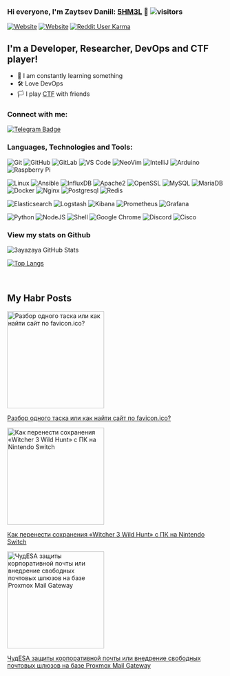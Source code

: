 ### Hi everyone, I'm Zaytsev Daniil: [5HM3L][website] 🐝 ![visitors](https://visitor-badge.glitch.me/badge?page_id=3ayazaya&left_color=green&right_color=blue)

[![Website](https://img.shields.io/website?label=shmel.xyz&style=for-the-badge&up_message=up&url=https%3A%2F%2Fshmel.xyz)](https://shmel.xyz)
[![Website](https://camo.githubusercontent.com/5ebea79a1eca18371b2c45e74cdda32b3f7c99b09e31f9fca77bc4031dc0bcf6/68747470733a2f2f696d672e736869656c64732e696f2f7374617469632f76313f7374796c653d666f722d7468652d6261646765266d6573736167653d4861627226636f6c6f723d363541334245266c6f676f3d48616272266c6f676f436f6c6f723d464646464646266c6162656c3d)](https://habr.com/ru/users/toxella/)
[![Reddit User Karma](https://img.shields.io/reddit/user-karma/link/z0yac?color=orange&logo=reddit&style=for-the-badge)](https://www.reddit.com/user/z0yac)

## I'm a Developer, Researcher, DevOps and CTF player! 

- 📕 I am constantly learning something
- 🛠️ Love DevOps
- 🏳️ I play [CTF][ctftime] with friends


### Connect with me:

[![Telegram Badge](https://img.shields.io/badge/-@z0yac-0088CC?style=flat&logo=Telegram&logoColor=white)][telegram]
<br />

### Languages, Technologies and Tools:

  ![Git](https://img.shields.io/badge/-Git-black?style=flat-square&logo=git)
  ![GitHub](https://img.shields.io/badge/-GitHub-181717?style=flat-square&logo=github)
  ![GitLab](https://img.shields.io/badge/-GitLab-FCA121?style=flat-square&logo=gitlab)
  ![VS Code](https://img.shields.io/badge/-VS%20Code-007ACC?style=flat-square&logo=visual-studio-code)
  ![NeoVim](https://img.shields.io/badge/-NeoVim-black?style=flat-square&logo=neovim)
  ![IntelliJ](https://img.shields.io/badge/-IntelliJ%20IDEA-black?style=flat-square&logo=jetbrains)
  ![Arduino](https://img.shields.io/badge/Arduino-black?style=flat-square&logo=arduino)
  ![Raspberry Pi](https://img.shields.io/badge/-Raspberry%20Pi-C51A4A?style=flat-square&logo=Raspberry-Pi)
  
  ![Linux](https://img.shields.io/badge/Linux-black?style=flat-square&logo=linux)
  ![Ansible](https://img.shields.io/badge/Ansible-black?style=flat-square&logo=ansible)
  ![InfluxDB](https://img.shields.io/badge/InfluxDB-black?style=flat-square&logo=influxdb)
  ![Apache2](https://img.shields.io/badge/Apache2-black?style=flat-square&logo=apache)
  ![OpenSSL](https://img.shields.io/badge/OpenSSL-black?style=flat-square&logo=openssl)
  ![MySQL](https://img.shields.io/badge/-MySQL-black?style=flat-square&logo=mysql)
  ![MariaDB](https://img.shields.io/badge/MariaDB-black?style=flat-square&logo=mariadb)
  ![Docker](https://img.shields.io/badge/-Docker-black?style=flat-square&logo=docker)
  ![Nginx](https://img.shields.io/badge/-Nginx-green?style=flat-square&logo=nginx)
  ![Postgresql](https://img.shields.io/badge/-PostgreSQL-black?style=flat-square&logo=postgresql)
  ![Redis](https://img.shields.io/badge/-Redis-black?style=flat-square&logo=redis)
  
  ![Elasticsearch](https://img.shields.io/badge/Elasticsearch-005571?style=flat-square&logo=elasticsearch)
  ![Logstash](https://img.shields.io/badge/Logstash-005571?style=flat-square&logo=logstash)
  ![Kibana](https://img.shields.io/badge/Kibana-005571?style=flat-square&logo=kibana)
  ![Prometheus](https://img.shields.io/badge/-Prometheus-black?style=flat-square&logo=prometheus)
  ![Grafana](https://img.shields.io/badge/-Grafana-black?style=flat-square&logo=grafana)

  ![Python](https://img.shields.io/badge/-Python-black?style=flat-square&logo=Python)
  ![NodeJS](https://camo.githubusercontent.com/cec92673ea713fa89ba2ae2033daf5851f6f39393ff5b93231aa707d424638d9/68747470733a2f2f696d672e736869656c64732e696f2f62616467652f2d4e6f64656a732d626c61636b3f7374796c653d666c61742d737175617265266c6f676f3d4e6f64652e6a73)
  ![Shell](https://img.shields.io/badge/-Shell-black?style=flat-square&logo=shell)
  ![Google Chrome](https://img.shields.io/badge/Chrome-black?style=flat-square&logo=google-chrome)
  ![Discord](https://img.shields.io/badge/Discord-black?style=flat-square&logo=discord)
  ![Cisco](https://img.shields.io/badge/Cisco-black?style=flat-square&logo=cisco)
<br />

### View my stats on Github 
   
![3ayazaya GitHub Stats](https://github-readme-stats.vercel.app/api?username=3ayazaya&show_icons=true&theme=merko)

[![Top Langs](https://github-readme-stats.vercel.app/api/top-langs/?username=3ayazaya&layout=compact&theme=merko)](https://github.com/anuraghazra/github-readme-stats)

<br />

## My Habr Posts 
<span>
  <a href="https://habr.com/ru/post/589433/">
    <img src="https://habrastorage.org/r/w1560/getpro/habr/upload_files/7cf/8a7/2f0/7cf8a72f0b2a6b36bd7e1956781aea38.jpeg" alt="Разбор одного таска или как найти сайт по favicon.ico?" height="225px">
    <p>Разбор одного таска или как найти сайт по favicon.ico?</p>
  </a>
   <a href="https://habr.com/ru/post/599191/">
    <img src="https://habrastorage.org/r/w1560/getpro/habr/upload_files/7bf/423/f1d/7bf423f1de59099becabb7aecf12d075.jpeg" alt="Как перенести сохранения «Witcher 3 Wild Hunt» с ПК на Nintendo Switch" height="225px">
    <p>Как перенести сохранения «Witcher 3 Wild Hunt» с ПК на Nintendo Switch</p>
  </a>
  </a>
   <a href="https://habr.com/ru/post/662670/">
    <img src="https://habrastorage.org/r/w1560/getpro/habr/upload_files/70d/bfa/498/70dbfa498535344726782ef7572d52a0.png" alt="ЧудESA защиты корпоративной почты или внедрение свободных почтовых шлюзов на базе Proxmox Mail Gateway" height="225px">
    <p>ЧудESA защиты корпоративной почты или внедрение свободных почтовых шлюзов на базе Proxmox Mail Gateway</p>
  </a>
</span>


[website]: https://shmel.xyz
[telegram]: https://t.me/z0yac
[ctftime]: https://ctftime.org/team/151934
